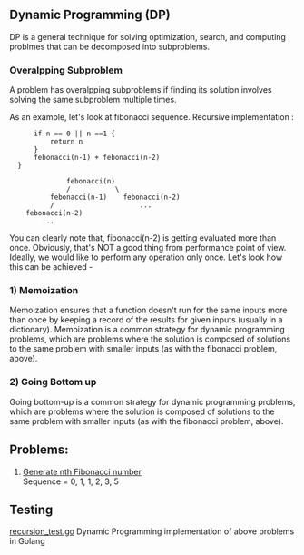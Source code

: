 ## Dynamic Programming (DP)
DP is a general technique for solving optimization, search, and computing problmes that can be decomposed into subproblems. 

### Overalpping Subproblem
A problem has overalpping subproblems if finding its solution involves solving the same subproblem multiple times. 

As an example, let's look at fibonacci sequence. 
Recursive implementation :

 ```febonacci(n) {
       if n == 0 || n ==1 {
           return n
       }
       febonacci(n-1) + febonacci(n-2)
   }
 ```
 

                  febonacci(n)
                  /           \
              febonacci(n-1)    febonacci(n-2)
              /                     ...
        febonacci(n-2)  
            ...                       


You can clearly note that, fibonacci(n-2) is getting evaluated more than once. Obviously, that's NOT a good thing from performance point of view. Ideally, we would like to perform any operation only once. Let's look how this can be achieved -

### 1) Memoization
Memoization ensures that a function doesn't run for the same inputs more than once by keeping a record of the results for given inputs (usually in a dictionary).
Memoization is a common strategy for dynamic programming problems, which are problems where the solution is composed of solutions to the same problem with smaller inputs (as with the fibonacci problem, above). 

### 2) Going Bottom up
Going bottom-up is a common strategy for dynamic programming problems, which are problems where the solution is composed of solutions to the same problem with smaller inputs (as with the fibonacci problem, above). 

## Problems: 
1. [Generate nth Fibonacci number](https://github.com/raiskumar/algo-ds/blob/master/dp/fibonacci.go)
<br /> Sequence = 0, 1, 1, 2, 3, 5 

## Testing
 [recursion_test.go](dp_test.go) Dynamic Programming implementation of above problems in Golang
